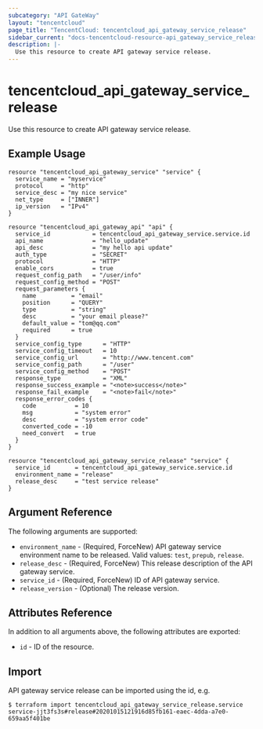 ```yaml
---
subcategory: "API GateWay"
layout: "tencentcloud"
page_title: "TencentCloud: tencentcloud_api_gateway_service_release"
sidebar_current: "docs-tencentcloud-resource-api_gateway_service_release"
description: |-
  Use this resource to create API gateway service release.
---
```


# tencentcloud_api_gateway_service_release

Use this resource to create API gateway service release.

## Example Usage

```hcl
resource "tencentcloud_api_gateway_service" "service" {
  service_name = "myservice"
  protocol     = "http"
  service_desc = "my nice service"
  net_type     = ["INNER"]
  ip_version   = "IPv4"
}

resource "tencentcloud_api_gateway_api" "api" {
  service_id            = tencentcloud_api_gateway_service.service.id
  api_name              = "hello_update"
  api_desc              = "my hello api update"
  auth_type             = "SECRET"
  protocol              = "HTTP"
  enable_cors           = true
  request_config_path   = "/user/info"
  request_config_method = "POST"
  request_parameters {
    name          = "email"
    position      = "QUERY"
    type          = "string"
    desc          = "your email please?"
    default_value = "tom@qq.com"
    required      = true
  }
  service_config_type      = "HTTP"
  service_config_timeout   = 10
  service_config_url       = "http://www.tencent.com"
  service_config_path      = "/user"
  service_config_method    = "POST"
  response_type            = "XML"
  response_success_example = "<note>success</note>"
  response_fail_example    = "<note>fail</note>"
  response_error_codes {
    code           = 10
    msg            = "system error"
    desc           = "system error code"
    converted_code = -10
    need_convert   = true
  }
}

resource "tencentcloud_api_gateway_service_release" "service" {
  service_id       = tencentcloud_api_gateway_service.service.id
  environment_name = "release"
  release_desc     = "test service release"
}
```

## Argument Reference

The following arguments are supported:

* `environment_name` - (Required, ForceNew) API gateway service environment name to be released. Valid values: `test`, `prepub`, `release`.
* `release_desc` - (Required, ForceNew) This release description of the API gateway service.
* `service_id` - (Required, ForceNew) ID of API gateway service.
* `release_version` - (Optional) The release version.

## Attributes Reference

In addition to all arguments above, the following attributes are exported:

* `id` - ID of the resource.



## Import

API gateway service release can be imported using the id, e.g.

```
$ terraform import tencentcloud_api_gateway_service_release.service service-jjt3fs3s#release#20201015121916d85fb161-eaec-4dda-a7e0-659aa5f401be
```


